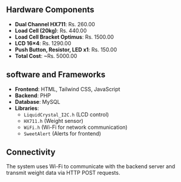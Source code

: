 ## Hardware Components

- **Dual Channel HX711**: Rs. 260.00
- **Load Cell (20kg)**: Rs. 440.00
- **Load Cell Bracket Optimus**: Rs. 1500.00
- **LCD 16×4**: Rs. 1290.00
- **Push Button, Resistor, LED x1**: Rs. 150.00
- **Total Cost**: ~Rs. 5000.00

## software and Frameworks

- **Frontend**: HTML, Tailwind CSS, JavaScript
- **Backend**: PHP
- **Database**: MySQL
- **Libraries**:
  - `LiquidCrystal_I2C.h` (LCD control)
  - `HX711.h` (Weight sensor)
  - `WiFi.h` (Wi-Fi for network communication)
  - `SweetAlert` (Alerts for frontend)

## Connectivity

The system uses Wi-Fi to communicate with the backend server and transmit weight data via HTTP POST requests.
